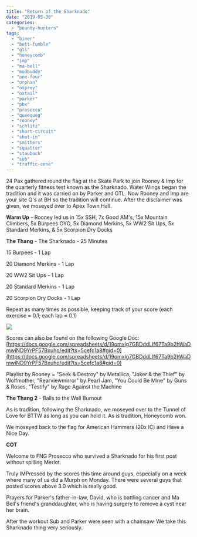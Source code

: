 ```yaml
---
title: "Return of the Sharknado"
date: "2019-05-30"
categories: 
  - "bounty-hunters"
tags: 
  - "biner"
  - "butt-fumble"
  - "gtl"
  - "honeycomb"
  - "imp"
  - "ma-bell"
  - "mudbuddy"
  - "one-four"
  - "orphan"
  - "osprey"
  - "oxtail"
  - "parker"
  - "pbx"
  - "prosecco"
  - "queequeg"
  - "rooney"
  - "schlitz"
  - "short-circuit"
  - "shut-in"
  - "smithers"
  - "squatter"
  - "staubach"
  - "sub"
  - "traffic-cone"
---
```


24 Pax gathered round the flag at the Skate Park to join Rooney & Imp for the quarterly fitness test known as the Sharknado. Water Wings began the tradition and it was carried on by Parker and GTL. Now Rooney and Imp are your site Q's at BH so the tradition will continue. After the disclaimer was given, we moseyed over to Apex Town Hall.

**Warm Up** - Rooney led us in 15x SSH, 7x Good AM's, 15x Mountain Climbers, 5x Burpees OYO, 5x Diamond Merkins, 5x WW2 Sit Ups, 5x Standard Merkins, & 5x Scorpion Dry Docks

**The Thang** - The Sharknado - 25 Minutes

15 Burpees - 1 Lap

20 Diamond Merkins - 1 Lap

20 WW2 Sit Ups - 1 Lap

20 Standard Merkins - 1 Lap

20 Scorpion Dry Docks - 1 Lap

Repeat as many times as possible, keeping track of your score (each exercise = 0.1; each lap = 0.1)

![](https://i0.wp.com/f3carpex.com/wp-content/uploads/2019/05/IMG_4680.jpg?fit=800%2C624&ssl=1)

Scores can also be found on the following Google Doc: [https://docs.google.com/spreadsheets/d/19omxlg7GBDddLIf67Ta9b2hWaDmwiND9YrPF57Bxuho/edit?ts=5cefc1a8#gid=0](https://docs.google.com/spreadsheets/d/19omxlg7GBDddLIf67Ta9b2hWaDmwiND9YrPF57Bxuho/edit?ts=5cefc1a8#gid=0)

Playlist by Rooney = "Seek & Destroy" by Metallica, "Joker & the Thief" by Wolfmother, "Rearviewmirror" by Pearl Jam, "You Could Be Mine" by Guns & Roses, "Testify" by Rage Against the Machine

**The Thang 2** - Balls to the Wall Burnout

As is tradition, following the Sharknado, we moseyed over to the Tunnel of Love for BTTW as long as you can hold it. As is tradition, Honeycomb won.

We moseyed back to the flag for American Hammers (20x IC) and Have a Nice Day.

**COT**

Welcome to FNG Prosecco who survived a Sharknado for his first post without spilling Merlot.

Truly IMPressed by the scores this time around guys, especially on a week where many of us did a Murph on Monday. There were several guys that posted scores above 3.0 which is really good.

Prayers for Parker's father-in-law, David, who is battling cancer and Ma Bell's friend's granddaughter, who is having surgery to remove a cyst near her brain.

After the workout Sub and Parker were seen with a chainsaw. We take this Sharknado thing very seriously.

